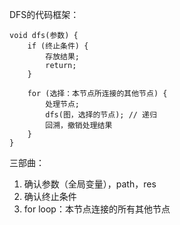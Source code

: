 DFS的代码框架：

```
void dfs(参数) {
    if (终止条件) {
        存放结果;
        return;
    }

    for (选择：本节点所连接的其他节点) {
        处理节点;
        dfs(图，选择的节点); // 递归
        回溯，撤销处理结果
    }
}
```

三部曲：
1. 确认参数（全局变量），path，res
2. 确认终止条件
3. for loop：本节点连接的所有其他节点
